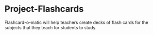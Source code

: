 # Project-Flashcards
Flashcard-o-matic will help teachers create decks of flash cards for the subjects that they teach
for students to study. 

